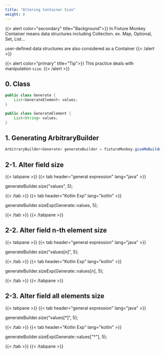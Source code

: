 ```yaml
---
title: "Altering Container Size"
weight: 8
---
```


{{< alert color="secondary" title="Background">}}
In Fixture Monkey Container means data structures including Collection.
ex. Map, Optional, Set, List...

user-defined data structures are also considered as a Container
{{< /alert >}}

{{< alert color="primary" title="Tip">}}
This practice deals with manipulation `size`.
{{< /alert >}}


## 0. Class

```java
public class Generate {
	List<GenerateElement> values;
}

public class GenerateElement {
	List<String> values;
}
```

## 1. Generating ArbitraryBuilder

```java
ArbitraryBuilder<Generate> generateBuilder = fixtureMonkey.giveMeBuilder(Generate.class);
```

## 2-1. Alter field size

{{< tabpane >}}
{{< tab header="general expression" lang="java" >}}

generateBuilder.size("values", 5);

{{< /tab >}}
{{< tab header="Kotlin Exp" lang="kotlin" >}}

generateBuilder.sizeExp(Generate::values, 5);

{{< /tab >}}
{{< /tabpane >}}


## 2-2. Alter field n-th element size

{{< tabpane >}}
{{< tab header="general expression" lang="java" >}}

generateBuilder.size("values[n]", 5);

{{< /tab >}}
{{< tab header="Kotlin Exp" lang="kotlin" >}}

generateBuilder.sizeExp(Generate::values[n], 5);

{{< /tab >}}
{{< /tabpane >}}

## 2-3. Alter field all elements size

{{< tabpane >}}
{{< tab header="general expression" lang="java" >}}

generateBuilder.size("values[*]", 5);

{{< /tab >}}
{{< tab header="Kotlin Exp" lang="kotlin" >}}

generateBuilder.sizeExp(Generate::values["*"], 5);

{{< /tab >}}
{{< /tabpane >}}
